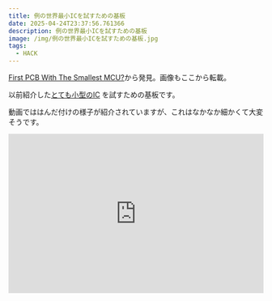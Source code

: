 ```yaml
---
title: 例の世界最小ICを試すための基板
date: 2025-04-24T23:37:56.761366
description: 例の世界最小ICを試すための基板
image: /img/例の世界最小ICを試すための基板.jpg
tags:
  - HACK
---
```

[First PCB With The Smallest MCU?](https://hackaday.com/2025/04/04/first-pcb-with-the-smallest-mcu/)から発見。画像もここから転載。

以前紹介した[とても小型のIC](https://inajob.github.io/iroiro-review/post/1.6mm0.86mm%E3%81%AE%E5%B0%8F%E5%9E%8B%E3%81%AEic/) を試すための基板です。

動画でははんだ付けの様子が紹介されていますが、これはなかなか細かくて大変そうです。


<iframe width="100%" height="315" src="https://www.youtube.com/embed/XSAPGh9um_k" title="YouTube video player" frameborder="0" allow="accelerometer; autoplay; clipboard-write; encrypted-media; gyroscope; picture-in-picture" allowfullscreen></iframe>



